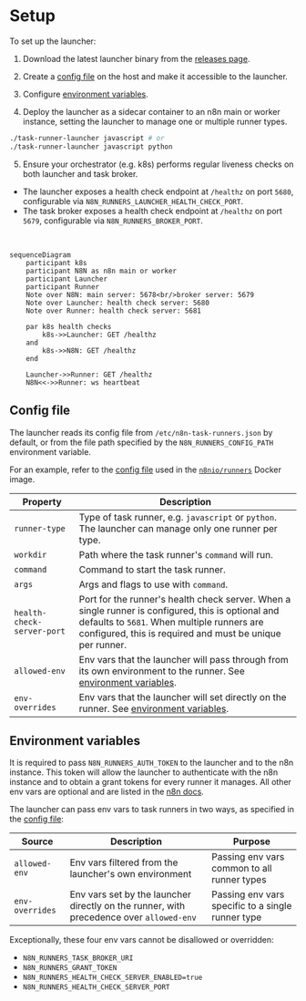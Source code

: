 # Setup

To set up the launcher:

1. Download the latest launcher binary from the [releases page](https://github.com/n8n-io/task-runner-launcher/releases).

2. Create a [config file](#config-file) on the host and make it accessible to the launcher.

3. Configure [environment variables](#environment-variables).

4. Deploy the launcher as a sidecar container to an n8n main or worker instance, setting the launcher to manage one or multiple runner types.

```sh
./task-runner-launcher javascript # or
./task-runner-launcher javascript python
```

5. Ensure your orchestrator (e.g. k8s) performs regular liveness checks on both launcher and task broker.

- The launcher exposes a health check endpoint at `/healthz` on port `5680`, configurable via `N8N_RUNNERS_LAUNCHER_HEALTH_CHECK_PORT`.
- The task broker exposes a health check endpoint at `/healthz` on port `5679`, configurable via `N8N_RUNNERS_BROKER_PORT`.

<br>

```mermaid
sequenceDiagram
    participant k8s
    participant N8N as n8n main or worker
    participant Launcher
    participant Runner
    Note over N8N: main server: 5678<br/>broker server: 5679
    Note over Launcher: health check server: 5680
    Note over Runner: health check server: 5681
    
    par k8s health checks
        k8s->>Launcher: GET /healthz
    and
        k8s->>N8N: GET /healthz
    end
    
    Launcher->>Runner: GET /healthz
    N8N<<->>Runner: ws heartbeat
```

## Config file

The launcher reads its config file from `/etc/n8n-task-runners.json` by default, or from the file path specified by the `N8N_RUNNERS_CONFIG_PATH` environment variable.

For an example, refer to the [config file](https://github.com/n8n-io/n8n/blob/master/docker/images/runners/n8n-task-runners.json) used in the [`n8nio/runners`](https://hub.docker.com/r/n8nio/runners) Docker image.


| Property       | Description                                                                                                             |
| --------------- | ----------------------------------------------------------------------------------------------------------------------- |
| `runner-type`   | Type of task runner, e.g. `javascript` or `python`. The launcher can manage only one runner per type.                   |
| `workdir`       | Path where the task runner's `command` will run.                                                                                          |
| `command`       | Command to start the task runner.                                                                                       |
| `args`          | Args and flags to use with `command`.                                                                                           |
| `health-check-server-port` | Port for the runner's health check server. When a single runner is configured, this is optional and defaults to `5681`. When multiple runners are configured, this is required and must be unique per runner.
| `allowed-env`   | Env vars that the launcher will pass through from its own environment to the runner. See [environment variables](#environment-variables).
| `env-overrides` | Env vars that the launcher will set directly on the runner. See [environment variables](#environment-variables).

## Environment variables

It is required to pass `N8N_RUNNERS_AUTH_TOKEN` to the launcher and to the n8n instance. This token will allow the launcher to authenticate with the n8n instance and to obtain a grant tokens for every runner it manages. All other env vars are optional and are listed in the [n8n docs](https://docs.n8n.io/hosting/configuration/environment-variables/task-runners).

The launcher can pass env vars to task runners in two ways, as specified in the [config file](#config-file):

| Source | Description | Purpose |
|--------|-------------|------------|
| `allowed-env` | Env vars filtered from the launcher's own environment | Passing env vars common to all runner types |
| `env-overrides` | Env vars set by the launcher directly on the runner, with precedence over `allowed-env` | Passing env vars specific to a single runner type |

Exceptionally, these four env vars cannot be disallowed or overridden:

- `N8N_RUNNERS_TASK_BROKER_URI`
- `N8N_RUNNERS_GRANT_TOKEN`
- `N8N_RUNNERS_HEALTH_CHECK_SERVER_ENABLED=true`
- `N8N_RUNNERS_HEALTH_CHECK_SERVER_PORT`
